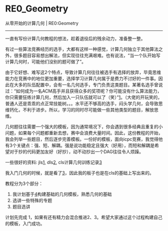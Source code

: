 # RE0_Geometry
从零开始的计算几何 | RE0:Geometry

---

一直有写份计算几何教程的想法，趁着退役后的残余动力，准备整一整。

有过一些算法竞赛经历的选手，大都有这样一种感觉，计算几何独立于其他算法之外，很多题目容易想出解法，但实现往往充满艰难。也有说法，“当一个队开始写计算几何时，可能他们没别的题可做了”。

由于它好想、难写这2个特点，导致计算几何往往被选手有选择的放弃，毕竟思维能力在竞赛中的地位更加重要，选择学习计算几何属于是费力不讨好的一件事。因此在大多的队伍配置中，会有一名几何选手，专门负责这类题目。某著名选手曾说过：“如何成为一名ACM高手并且获得众多的奖项呢？你可能没有什么算法能力，你只需要狂练计算几何，然后加入一只队伍就可以了（笑）”[1]。（大佬的开玩笑的，普通人还是乖乖的点正常技能树。。。水平还不够高的选手，闷头学几何，会导致思维钙化，不利于进步。所以，学习的同时尽可能做一些其他类型的题目，解放思维。

几何题往往需要一个强大的模板，因为通常境况下，你会遇到很多经典且重复的小问题，如果每个问题都重新去想，赛中会浪费大量时间。因此，这份教程的开始，我会列举一些题目，然后逐步完善模板。一份好的模板，面向icpc竞赛，我觉得他有3个关键点：强、短、解耦。强是说功能稳定且强大（好用），而短和解耦是希望对于抄的代码更加友好（好抄），动不动抄出一个DAG往往令人烦躁。

一些很好的资料: jls[1], dls[2], cls计算几何训练记录[3]

我入门几何的时候，就是看了[3]，因此我的板子也是在cls的基础上写出来的。

教程分为3个部分：
1. 我计划基于[4]构建基础的几何模板，熟悉几何的基础
2. 选讲一些特殊的专题
3. 题目选讲

计划先完成 1，如果有还有精力会混合推进2、3。希望大家通过这个过程构建自己的模板，入门成功。

[1]:https://cometoj.com/live/10615/replay?replayId=13903&page=3
[2]:https://cometoj.com/live/10614/replay?replayId=13900&page=3
[3]:https://github.com/ftiasch/icpc-camp-wiki/blob/master/deep-dark-fantasy/clsgeometry.page
[4]:https://onlinejudge.u-aizu.ac.jp/courses/library/4/CGL/1
